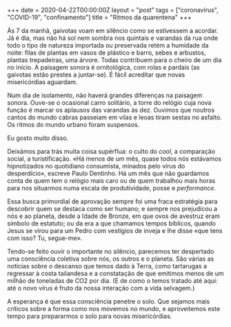 +++
date = 2020-04-22T00:00:00Z
layout = "post"
tags = ["coronavírus", "COVID-19", "confinamento"]
title = "Ritmos da quarentena"
+++

Às 7 da manhã, gaivotas voam em silêncio como se estivessem a acordar. Já é dia, mas não há sol nem sombra nos quintais e varandas da rua onde todo o tipo de natureza importada ou preservada retém a humidade da noite: filas de plantas em vasos de plástico e barro, sebes e arbustos, plantas trepadeiras, uma árvore. Todas contribuem para o cheiro de um dia no início. A paisagem sonora é ornitológica, com rolas e pardais (as gaivotas estão prestes a juntar-se). É fácil acreditar que novas misericórdias aguardam.

Num dia de isolamento, não haverá grandes diferenças na paisagem sonora. Ouve-se o ocasional carro solitário, a torre do relógio cuja nova função é marcar os aplausos das varandas às dez. Ouvimos que noutros cantos do mundo cabras passeiam em vilas e leoas tiram sestas no asfalto. Os ritmos do mundo urbano foram suspensos.

Eu gosto muito disso.

Deixámos para trás muita coisa supérflua: o culto do _cool_, a comparação social, a turistificação. «Há menos de um mês, quase todos nós estávamos hipnotizados no quotidiano consumista, minados pelo vírus do desperdício», escreve Paulo Dentinho. Há um mês que não guardamos conta de quem tem o relógio mais caro ou de quem trabalhou mais horas para nos situarmos numa escala de produtividade, posse e _performance_.

Essa busca primordial de aprovação sempre foi uma fraca estratégia para descobrir quem se destaca como ser humano; e sempre nos prejudicou a nós e ao planeta, desde a Idade de Bronze, em que ovos de avestruz eram símbolo de estatuto; ou da era a que chamamos tempos bíblicos, quando Jesus se virou para um Pedro com vestígios de inveja e lhe disse «que tens com isso? Tu, segue-me».

Tendo-se feito ouvir o importante no silêncio, parecemos ter despertado uma consciência coletiva sobre nós, os outros e o planeta. São várias as notícias sobre o descanso que temos dado à Terra, como tartarugas a regressar à costa tailandesa e a constatação de que emitimos menos de um milhão de toneladas de CO2 por dia. (E de como o temos tratado até aqui: até o novo vírus é fruto da nossa interação com a vida selvagem.)

A esperança é que essa consciência penetre o solo. Que sejamos mais críticos sobre a forma como nos movemos no mundo, e aproveitemos este tempo para prepararmos o solo para novas misericórdias.
